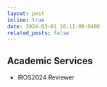```yaml
---
layout: post
inline: true
date: 2024-03-01 16:11:00-0400
related_posts: false
---
```


## **Academic Services**
- IROS2024 Reviewer